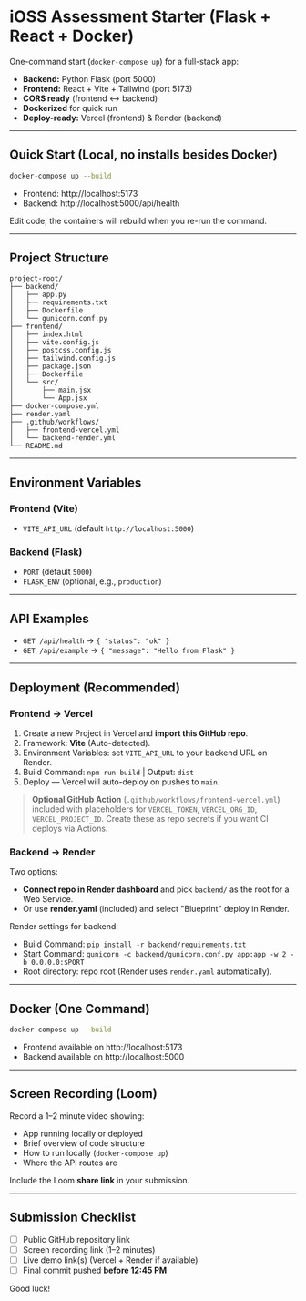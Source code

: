 
# iOSS Assessment Starter (Flask + React + Docker)

One-command start (`docker-compose up`) for a full-stack app:
- **Backend:** Python Flask (port 5000)
- **Frontend:** React + Vite + Tailwind (port 5173)
- **CORS ready** (frontend ↔ backend)
- **Dockerized** for quick run
- **Deploy-ready:** Vercel (frontend) & Render (backend)

---

## Quick Start (Local, no installs besides Docker)

```bash
docker-compose up --build
```
- Frontend: http://localhost:5173
- Backend:  http://localhost:5000/api/health

Edit code, the containers will rebuild when you re-run the command.

---

## Project Structure
```
project-root/
├── backend/
│   ├── app.py
│   ├── requirements.txt
│   ├── Dockerfile
│   └── gunicorn.conf.py
├── frontend/
│   ├── index.html
│   ├── vite.config.js
│   ├── postcss.config.js
│   ├── tailwind.config.js
│   ├── package.json
│   ├── Dockerfile
│   └── src/
│       ├── main.jsx
│       └── App.jsx
├── docker-compose.yml
├── render.yaml
├── .github/workflows/
│   ├── frontend-vercel.yml
│   └── backend-render.yml
└── README.md
```

---

## Environment Variables

### Frontend (Vite)
- `VITE_API_URL` (default `http://localhost:5000`)

### Backend (Flask)
- `PORT` (default `5000`)
- `FLASK_ENV` (optional, e.g., `production`)

---

## API Examples
- `GET /api/health` → `{ "status": "ok" }`
- `GET /api/example` → `{ "message": "Hello from Flask" }`

---

## Deployment (Recommended)

### Frontend → Vercel
1. Create a new Project in Vercel and **import this GitHub repo**.
2. Framework: **Vite** (Auto-detected).
3. Environment Variables: set `VITE_API_URL` to your backend URL on Render.
4. Build Command: `npm run build` | Output: `dist`
5. Deploy — Vercel will auto-deploy on pushes to `main`.

> **Optional GitHub Action** (`.github/workflows/frontend-vercel.yml`) included with placeholders for `VERCEL_TOKEN`, `VERCEL_ORG_ID`, `VERCEL_PROJECT_ID`. Create these as repo secrets if you want CI deploys via Actions.

### Backend → Render
Two options:
- **Connect repo in Render dashboard** and pick `backend/` as the root for a Web Service.
- Or use **render.yaml** (included) and select "Blueprint" deploy in Render.

Render settings for backend:
- Build Command: `pip install -r backend/requirements.txt`
- Start Command: `gunicorn -c backend/gunicorn.conf.py app:app -w 2 -b 0.0.0.0:$PORT`
- Root directory: repo root (Render uses `render.yaml` automatically).

---

## Docker (One Command)

```bash
docker-compose up --build
```
- Frontend available on http://localhost:5173
- Backend available on http://localhost:5000

---

## Screen Recording (Loom)

Record a 1–2 minute video showing:
- App running locally or deployed
- Brief overview of code structure
- How to run locally (`docker-compose up`)
- Where the API routes are

Include the Loom **share link** in your submission.

---

## Submission Checklist

- [ ] Public GitHub repository link
- [ ] Screen recording link (1–2 minutes)
- [ ] Live demo link(s) (Vercel + Render if available)
- [ ] Final commit pushed **before 12:45 PM**

Good luck!
